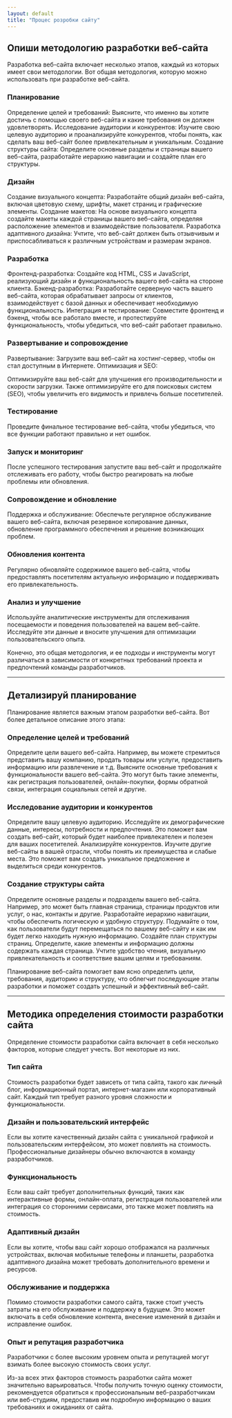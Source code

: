 ```yaml
---
layout: default
title: "Процес розробки сайту"
---
```


## Опиши методологию разработки веб-сайта

Разработка веб-сайта включает несколько этапов, каждый из которых имеет свои методологии. Вот общая методология, которую можно использовать при разработке веб-сайта.

### Планирование
Определение целей и требований: Выясните, что именно вы хотите достичь с помощью своего веб-сайта и какие требования он должен удовлетворять.
Исследование аудитории и конкурентов: Изучите свою целевую аудиторию и проанализируйте конкурентов, чтобы понять, как сделать ваш веб-сайт более привлекательным и уникальным.
Создание структуры сайта: Определите основные разделы и страницы вашего веб-сайта, разработайте иерархию навигации и создайте план его структуры.

### Дизайн
Создание визуального концепта: Разработайте общий дизайн веб-сайта, включая цветовую схему, шрифты, макет страниц и графические элементы.
Создание макетов: На основе визуального концепта создайте макеты каждой страницы вашего веб-сайта, определяя расположение элементов и взаимодействие пользователя.
Разработка адаптивного дизайна: Учтите, что веб-сайт должен быть отзывчивым и приспосабливаться к различным устройствам и размерам экранов.

### Разработка
Фронтенд-разработка:
 Создайте код HTML, CSS и JavaScript, реализующий дизайн и функциональность вашего веб-сайта на стороне клиента.
Бэкенд-разработка:
 Разработайте серверную часть вашего веб-сайта, которая обрабатывает запросы от клиентов, взаимодействует с базой данных и обеспечивает необходимую функциональность.
Интеграция и тестирование: Совместите фронтенд и бэкенд, чтобы все работало вместе, и протестируйте функциональность, чтобы убедиться, что веб-сайт работает правильно.

### Развертывание и сопровождение
Развертывание: Загрузите ваш веб-сайт на хостинг-сервер, чтобы он стал доступным в Интернете.
Оптимизация и SEO: 

Оптимизируйте ваш веб-сайт для улучшения его производительности и скорости загрузки. Также оптимизируйте его для поисковых систем (SEO), чтобы увеличить его видимость и привлечь больше посетителей.

### Тестирование
 Проведите финальное тестирование веб-сайта, чтобы убедиться, что все функции работают правильно и нет ошибок.
### Запуск и мониторинг
 После успешного тестирования запустите ваш веб-сайт и продолжайте отслеживать его работу, чтобы быстро реагировать на любые проблемы или обновления.

### Сопровождение и обновление
Поддержка и обслуживание: Обеспечьте регулярное обслуживание вашего веб-сайта, включая резервное копирование данных, обновление программного обеспечения и решение возникающих проблем.
### Обновления контента
Регулярно обновляйте содержимое вашего веб-сайта, чтобы предоставлять посетителям актуальную информацию и поддерживать его привлекательность.

### Анализ и улучшение
Используйте аналитические инструменты для отслеживания посещаемости и поведения пользователей на вашем веб-сайте. Исследуйте эти данные и вносите улучшения для оптимизации пользовательского опыта.

Конечно, это общая методология, и ее подходы и инструменты могут различаться в зависимости от конкретных требований проекта и предпочтений команды разработчиков.

---

## Детализируй планирование

Планирование является важным этапом разработки веб-сайта. Вот более детальное описание этого этапа:

### Определение целей и требований
Определите цели вашего веб-сайта. Например, вы можете стремиться представить вашу компанию, продать товары или услуги, предоставить информацию или развлечение и т.д.
Выясните основные требования к функциональности вашего веб-сайта. Это могут быть такие элементы, как регистрация пользователей, онлайн-покупки, формы обратной связи, интеграция социальных сетей и другие.

### Исследование аудитории и конкурентов
Определите вашу целевую аудиторию. Исследуйте их демографические данные, интересы, потребности и предпочтения. Это поможет вам создать веб-сайт, который будет наиболее привлекателен и полезен для ваших посетителей.
Анализируйте конкурентов. Изучите другие веб-сайты в вашей отрасли, чтобы понять их преимущества и слабые места. Это поможет вам создать уникальное предложение и выделиться среди конкурентов.

### Создание структуры сайта
Определите основные разделы и подразделы вашего веб-сайта. Например, это может быть главная страница, страницы продуктов или услуг, о нас, контакты и другие.
Разработайте иерархию навигации, чтобы обеспечить логическую и удобную структуру. Подумайте о том, как пользователи будут перемещаться по вашему веб-сайту и как им будет легко находить нужную информацию.
Создайте план структуры страниц. Определите, какие элементы и информацию должны содержать каждая страница. Учтите удобство чтения, визуальную привлекательность и соответствие вашим целям и требованиям.

Планирование веб-сайта помогает вам ясно определить цели, требования, аудиторию и структуру, что облегчит последующие этапы разработки и поможет создать успешный и эффективный веб-сайт.

---

## Методика определения стоимости разработки сайта

Определение стоимости разработки сайта включает в себя несколько факторов, которые следует учесть. Вот некоторые из них.

### Тип сайта
Стоимость разработки будет зависеть от типа сайта, такого как личный блог, информационный портал, интернет-магазин или корпоративный сайт. Каждый тип требует разного уровня сложности и функциональности.

### Дизайн и пользовательский интерфейс
Если вы хотите качественный дизайн сайта с уникальной графикой и пользовательским интерфейсом, это может повлиять на стоимость. Профессиональные дизайнеры обычно включаются в команду разработчиков.

### Функциональность
Если ваш сайт требует дополнительных функций, таких как интерактивные формы, онлайн-оплата, регистрация пользователей или интеграция со сторонними сервисами, это также может повлиять на стоимость.

### Адаптивный дизайн
Если вы хотите, чтобы ваш сайт хорошо отображался на различных устройствах, включая мобильные телефоны и планшеты, разработка адаптивного дизайна может требовать дополнительного времени и ресурсов.

### Обслуживание и поддержка
Помимо стоимости разработки самого сайта, также стоит учесть затраты на его обслуживание и поддержку в будущем. Это может включать в себя обновление контента, внесение изменений в дизайн и исправление ошибок.

### Опыт и репутация разработчика
 Разработчики с более высоким уровнем опыта и репутацией могут взимать более высокую стоимость своих услуг.

Из-за всех этих факторов стоимость разработки сайта может значительно варьироваться. Чтобы получить точную оценку стоимости, рекомендуется обратиться к профессиональным веб-разработчикам или веб-студиям, предоставив им подробную информацию о ваших требованиях и ожиданиях от сайта.